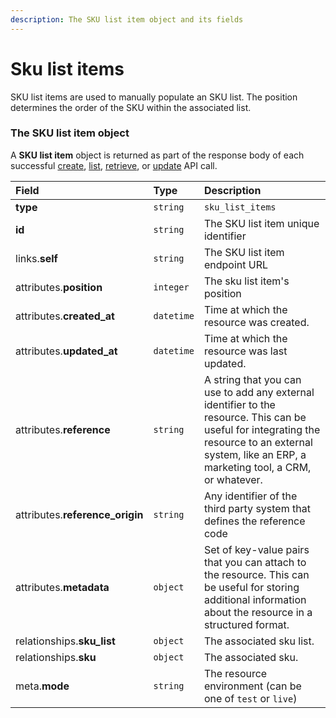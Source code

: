 ```yaml
---
description: The SKU list item object and its fields
---
```


# Sku list items

SKU list items are used to manually populate an SKU list. The position determines the order of the SKU within the associated list.


### The SKU list item object

A **SKU list item** object is returned as part of the response body of each successful
[create](https://docs.commercelayer.io/api/resources/sku_list_items/create_sku_list_item),
[list](https://docs.commercelayer.io/api/resources/sku_list_items/list_sku_list_items),
[retrieve](https://docs.commercelayer.io/api/resources/sku_list_items/retrieve_sku_list_item),
or [update](https://docs.commercelayer.io/api/resources/sku_list_items/update_sku_list_item) API call.

| Field | Type | Description |
| :--- | :--- | :--- |
| **type** | `string` | `sku_list_items` |
| **id** | `string` | The SKU list item unique identifier |
| links.**self** | `string` | The SKU list item endpoint URL |
| attributes.**position** | `integer` | The sku list item's position |
| attributes.**created_at** | `datetime` | Time at which the resource was created. |
| attributes.**updated_at** | `datetime` | Time at which the resource was last updated. |
| attributes.**reference** | `string` | A string that you can use to add any external identifier to the resource. This can be useful for integrating the resource to an external system, like an ERP, a marketing tool, a CRM, or whatever. |
| attributes.**reference_origin** | `string` | Any identifier of the third party system that defines the reference code |
| attributes.**metadata** | `object` | Set of key-value pairs that you can attach to the resource. This can be useful for storing additional information about the resource in a structured format. |
| relationships.**sku_list** | `object` | The associated sku list. |
| relationships.**sku** | `object` | The associated sku. |
| meta.**mode** | `string` | The resource environment \(can be one of `test` or `live`\) |

